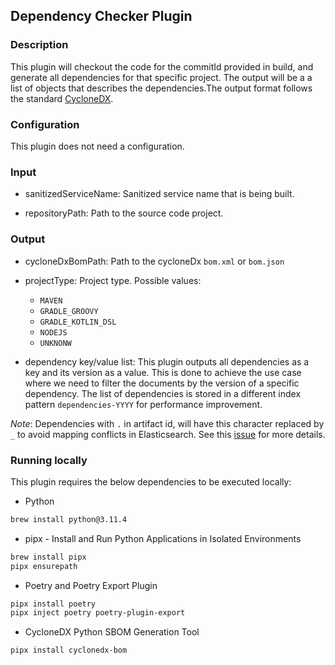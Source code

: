 ## Dependency Checker Plugin

### Description

This plugin will checkout the code for the commitId provided in build, and generate all dependencies for that specific
project. The output will be a a list of objects that describes the dependencies.The output format follows the standard
[CycloneDX](https://cyclonedx.org/#specification-overview).

### Configuration

This plugin does not need a configuration.

### Input

- sanitizedServiceName: Sanitized service name that is being built.

- repositoryPath: Path to the source code project.

### Output

- cycloneDxBomPath: Path to the cycloneDx `bom.xml` or `bom.json`

- projectType: Project type. Possible values:
   - `MAVEN`
   - `GRADLE_GROOVY`
   - `GRADLE_KOTLIN_DSL`
   - `NODEJS`
   - `UNKNONW`

- dependency key/value list: This plugin outputs all dependencies as a key and its version as a value.
This is done to achieve the use case where we need to filter the documents by the version of a specific
dependency. The list of dependencies is stored in a different index pattern `dependencies-YYYY` for 
performance improvement.

*Note*: Dependencies with `.` in artifact id, will have this character replaced by `_` to avoid mapping conflicts
in Elasticsearch. See this [issue](https://github.com/elastic/kibana/issues/3540#issuecomment-219808228) for more details.


### Running locally

This plugin requires the below dependencies to be executed locally:
* Python
```bash
brew install python@3.11.4 
``` 
* pipx - Install and Run Python Applications in Isolated Environments
```bash
brew install pipx
pipx ensurepath
```

* Poetry and Poetry Export Plugin
```bash
pipx install poetry
pipx inject poetry poetry-plugin-export
```

* CycloneDX Python SBOM Generation Tool
```bash
pipx install cyclonedx-bom
```
